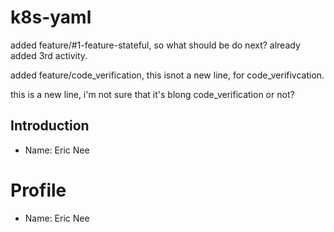 # k8s-yaml

added feature/#1-feature-stateful, so what should be do next? already added 3rd activity.

added feature/code_verification, this isnot a new line, for code_verifivcation. 

this is a new line, i'm not sure that it's blong code_verification or not?

## Introduction
* Name: Eric Nee

# Profile
* Name: Eric Nee
